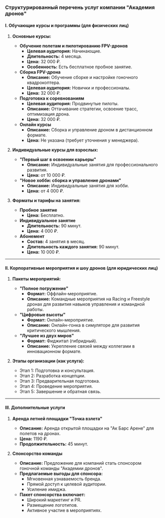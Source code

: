 ### **Структурированный перечень услуг компании "Академия дронов"**

#### **I. Обучающие курсы и программы (для физических лиц)**

1.  **Основные курсы:**
    *   **Обучение полетам и пилотированию FPV-дронов**
        *   **Целевая аудитория:** Начинающие.
        *   **Длительность:** 4 месяца.
        *   **Цена:** 32 000 ₽.
        *   **Особенность:** Есть бесплатное пробное занятие.
    *   **Сборка FPV-дрона**
        *   **Описание:** Обучение сборке и настройке гоночного квадрокоптера.
        *   **Целевая аудитория:** Новички и профессионалы.
        *   **Цена:** 32 000 ₽.
    *   **Подготовка к соревнованиям**
        *   **Целевая аудитория:** Продвинутые пилоты.
        *   **Описание:** Оттачивание стратегии, освоение трасс, оптимизация дрона.
        *   **Цена:** 32 000 ₽.
    *   **Онлайн курсы**
        *   **Описание:** Сборка и управление дроном в дистанционном формате.
        *   **Цена:** Не указана (требует уточнения у менеджера).

2.  **Индивидуальные курсы для взрослых:**
    *   **"Первый шаг в освоении карьеры"**
        *   **Описание:** Индивидуальные занятия для профессионального развития.
        *   **Цена:** от 10 000 ₽.
    *   **"Новое хобби: сборка и управление дронами"**
        *   **Описание:** Индивидуальные занятия для хобби.
        *   **Цена:** от 4 000 ₽.

3.  **Форматы и тарифы на занятия:**
    *   **Пробное занятие**
        *   **Цена:** Бесплатно.
    *   **Индивидуальное занятие**
        *   **Длительность:** 90 минут.
        *   **Цена:** 4 000 ₽.
    *   **Абонемент**
        *   **Состав:** 4 занятия в месяц.
        *   **Длительность каждого занятия:** 90 минут.
        *   **Цена:** 10 000 ₽.

---

#### **II. Корпоративные мероприятия и шоу дронов (для юридических лиц)**

1.  **Пакеты мероприятий:**
    *   **"Полное погружение"**
        *   **Формат:** Оффлайн-мероприятие.
        *   **Описание:** Командные мероприятия на Racing и Freestyle дронах для развития навыков управления и командной работы.
    *   **"Цифровые высоты"**
        *   **Формат:** Онлайн-мероприятие.
        *   **Описание:** Онлайн-гонка в симуляторе для развития критического мышления.
    *   **"Лучшее из двух миров"**
        *   **Формат:** Фиджитал (гибридный).
        *   **Описание:** Укрепление связей между коллегами в инновационном формате.

2.  **Этапы организации (как услуга):**
    *   Этап 1: Подготовка и консультация.
    *   Этап 2: Разработка концепции.
    *   Этап 3: Предварительная подготовка.
    *   Этап 4: Проведение мероприятия.
    *   Этап 5: Завершение и обратная связь.

---

#### **III. Дополнительные услуги**

1.  **Аренда летней площадки "Точка взлета"**
    *   **Описание:** Аренда открытой площадки на "Ак Барс Арене" для полетов на дронах.
    *   **Цена:** 1190 ₽.
    *   **Продолжительность:** 45 минут.

2.  **Спонсорство команды**
    *   **Описание:** Предложение для компаний стать спонсором гоночной команды "Академии дронов".
    *   **Предлагаемые выгоды для спонсора:**
        *   Мгновенная узнаваемость бренда.
        *   Прямой доступ к целевой аудитории.
        *   Усиление имиджа.
    *   **Пакет спонсорства включает:**
        *   Широкий маркетинг и PR.
        *   Размещение логотипов.
        *   Активное участие в мероприятиях.